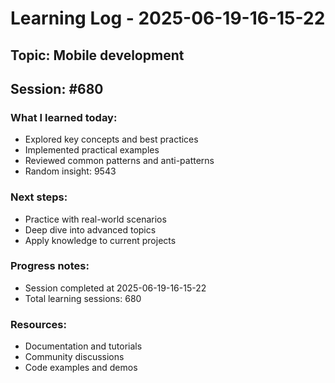 # Learning Log - 2025-06-19-16-15-22

## Topic: Mobile development
## Session: #680

### What I learned today:
- Explored key concepts and best practices
- Implemented practical examples  
- Reviewed common patterns and anti-patterns
- Random insight: 9543

### Next steps:
- Practice with real-world scenarios
- Deep dive into advanced topics
- Apply knowledge to current projects

### Progress notes:
- Session completed at 2025-06-19-16-15-22
- Total learning sessions: 680

### Resources:
- Documentation and tutorials
- Community discussions
- Code examples and demos

